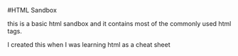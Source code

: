 #HTML Sandbox

this is a basic html sandbox and it contains most of the commonly used html tags. 

I created this when I was learning html as a cheat sheet